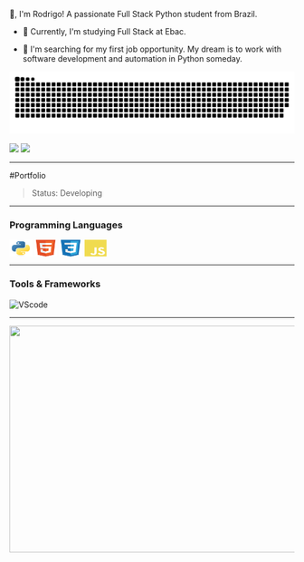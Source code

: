
<!-- Presentation -->
👋, I'm Rodrigo! A passionate Full Stack Python student from Brazil.

- 🌱 Currently, I'm studying Full Stack at Ebac.

- 🔭 I'm searching for my first job opportunity. My dream is to work with software development and automation in Python someday.

<!-- Snake -->
![snake gif](https://github.com/rodrigao-sp/rodrigao-sp/blob/output/github-contribution-grid-snake.svg)


<!-- GithubStats -->
<div>  
  <img src="https://github-readme-stats.vercel.app/api?username=rodrigao-sp&show_icons=true&count_private=true&hide_border=true&title_color=00bfbf&icon_color=00bfbf&text_color=c9d1d9&bg_color=0d1117" /> 
  <img src="https://github-readme-stats.vercel.app/api/top-langs/?username=rodrigao-sp&layout=compact&hide_border=true&title_color=00bfbf&text_color=00bfbf&bg_color=0d1117" />
</div>

---

<!-- Portfolio -->
#Portfolio
> Status: Developing

---

<!-- Skills: Programming Languages -->
  <div style="flex-basis: 48%;">
    <h3>Programming Languages</h3>
    <img align="center" alt="Python" height="30" width="40" src="https://raw.githubusercontent.com/devicons/devicon/master/icons/python/python-original.svg">
    <img align="center" alt="HTML" height="30" width="40" src="https://raw.githubusercontent.com/devicons/devicon/master/icons/html5/html5-original.svg">
    <img align="center" alt="CSS" height="30" width="40" src="https://raw.githubusercontent.com/devicons/devicon/master/icons/css3/css3-original.svg">
    <img align="center" alt="Js" height="30" width="40" src="https://raw.githubusercontent.com/devicons/devicon/master/icons/javascript/javascript-plain.svg">
  </div>
  
---
  
  <!-- Skills: Tools & Frameworks -->
  <div style="flex-basis: 48%;">
    <h3>Tools & Frameworks</h3>
    <img align="center" alt="VScode" height="30" width="40" src="https://cdn.jsdelivr.net/gh/devicons/devicon/icons/vscode/vscode-original.svg">
  
  <!-- Skills: Libraries -->
  
---

  <!-- GIF -->
<p align="center">
  <img src="https://user-images.githubusercontent.com/74038190/225813708-98b745f2-7d22-48cf-9150-083f1b00d6c9.gif" width="1000" height="400">
</p>
